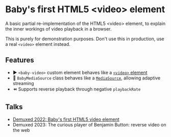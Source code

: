 # Baby's first HTML5 &lt;video&gt; element

A basic partial re-implementation of the HTML5 &lt;video&gt; element, to explain the inner workings of video playback in
a browser.

This is purely for demonstration purposes. Don't use this in production, use a real `<video>` element instead.

## Features

- ▶️ `<baby-video>` custom element behaves like a [`<video>` element](https://developer.mozilla.org/en-US/docs/Web/HTML/Element/video)
- 🚰 `BabyMediaSource` class behaves like a [`MediaSource`](https://developer.mozilla.org/en-US/docs/Web/API/MediaSource), allowing adaptive streaming
- ⏪ Supports reverse playback through negative `playbackRate`

## Talks

- [Demuxed 2022: Baby's first HTML5 video element](https://youtu.be/OBhlTcllq_E?si=5OD36WN5T7OoptzB)
- Demuxed 2023: The curious player of Benjamin Button: reverse video on the web

